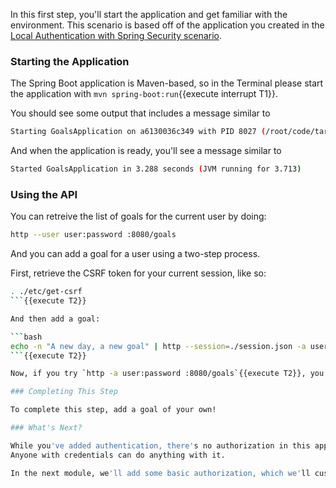 In this first step, you'll start the application and get familiar with the environment.
This scenario is based off of the application you created in the [Local Authentication with Spring Security scenario](https://katacoda.com/jzheaux/local-authorization).

### Starting the Application

The Spring Boot application is Maven-based, so in the Terminal please start the application with `mvn spring-boot:run`{{execute interrupt T1}}.

You should see some output that includes a message similar to

```bash
Starting GoalsApplication on a6130036c349 with PID 8027 (/root/code/target/classes started by root in /root/code)
```

And when the application is ready, you'll see a message similar to

```bash
Started GoalsApplication in 3.288 seconds (JVM running for 3.713)
```

### Using the API

You can retreive the list of goals for the current user by doing:

```bash
http --user user:password :8080/goals
```

And you can add a goal for a user using a two-step process.

First, retrieve the CSRF token for your current session, like so:

```bash
. ./etc/get-csrf
```{{execute T2}}

And then add a goal:

```bash
echo -n "A new day, a new goal" | http --session=./session.json -a user:password :8080/goal X-CSRF-TOKEN:$CSRF
```{{execute T2}}

Now, if you try `http -a user:password :8080/goals`{{execute T2}}, you should see you new goal.

### Completing This Step

To complete this step, add a goal of your own!

### What's Next?

While you've added authentication, there's no authorization in this application.
Anyone with credentials can do anything with it.

In the next module, we'll add some basic authorization, which we'll customize in later steps.
